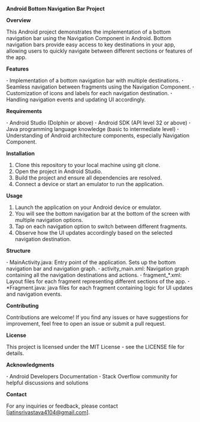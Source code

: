 **Android Bottom Navigation Bar Project**

__Overview__

This Android project demonstrates the implementation of a bottom navigation bar using the Navigation Component in Android. Bottom navigation bars provide easy access to key destinations in your app, allowing users to quickly navigate between different sections or features of the app.

__Features__

**·** Implementation of a bottom navigation bar with multiple destinations.
**·** Seamless navigation between fragments using the Navigation Component.
**·** Customization of icons and labels for each navigation destination.
**·** Handling navigation events and updating UI accordingly.

__Requirements__

**·** Android Studio (Dolphin or above)
**·** Android SDK (API level 32 or above)
**·** Java programming language knowledge (basic to intermediate level)
**·** Understanding of Android architecture components, especially Navigation Component.

__Installation__

1. Clone this repository to your local machine using git clone.
2. Open the project in Android Studio.
3. Build the project and ensure all dependencies are resolved.
4. Connect a device or start an emulator to run the application.

__Usage__

1. Launch the application on your Android device or emulator.
2. You will see the bottom navigation bar at the bottom of the screen with multiple navigation options.
3. Tap on each navigation option to switch between different fragments.
4. Observe how the UI updates accordingly based on the selected navigation destination.

__Structure__

**·** MainActivity.java: Entry point of the application. Sets up the bottom navigation bar and navigation graph.
**·** activity_main.xml: Navigation graph containing all the navigation destinations and actions.
**·** fragment_*.xml: Layout files for each fragment representing different sections of the app.
**·** *Fragment.java: java files for each fragment containing logic for UI updates and navigation events.

__Contributing__

Contributions are welcome! If you find any issues or have suggestions for improvement, feel free to open an issue or submit a pull request.

__License__

This project is licensed under the MIT License - see the LICENSE file for details.

__Acknowledgments__

**·** Android Developers Documentation
**·** Stack Overflow community for helpful discussions and solutions

__Contact__

For any inquiries or feedback, please contact [jatinsrivastava4104@gmail.com].

